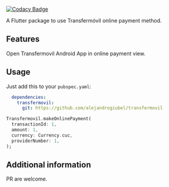 [![Codacy Badge](https://app.codacy.com/project/badge/Grade/590b7e2d25444c04b339842c9162c6cb)](https://www.codacy.com/gh/alejandrogiubel/transfermovil/dashboard?utm_source=github.com&amp;utm_medium=referral&amp;utm_content=alejandrogiubel/transfermovil&amp;utm_campaign=Badge_Grade)

A Flutter package to use Transfermóvil online payment method.

## Features

Open Transfermovil Android App in online payment view.

## Usage

Just add this to your `pubspec.yaml`:

```yaml
  dependencies:
    transfermovil:
      git: https://github.com/alejandrogiubel/transfermovil
```

```dart
Transfermovil.makeOnlinePayment(
  transactionId: 1,
  amount: 1,
  currency: Currency.cuc,
  providerNumber: 1,
);
```

## Additional information

PR are welcome.
